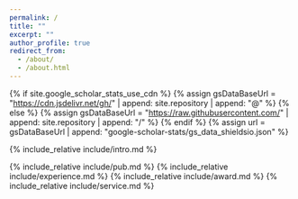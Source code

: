 ```yaml
---
permalink: /
title: ""
excerpt: ""
author_profile: true
redirect_from: 
  - /about/
  - /about.html
---
```


{% if site.google_scholar_stats_use_cdn %}
{% assign gsDataBaseUrl = "https://cdn.jsdelivr.net/gh/" | append: site.repository | append: "@" %}
{% else %}
{% assign gsDataBaseUrl = "https://raw.githubusercontent.com/" | append: site.repository | append: "/" %}
{% endif %}
{% assign url = gsDataBaseUrl | append: "google-scholar-stats/gs_data_shieldsio.json" %}

<span class='anchor' id='about-me'></span>
<!-- <br> -->

{% include_relative include/intro.md %}

<!-- # News
- *2022.02*: &nbsp;🎉🎉 Lorem ipsum dolor sit amet, consectetur adipiscing elit. Vivamus ornare aliquet ipsum, ac tempus justo dapibus sit amet. 
- *2022.02*: &nbsp;🎉🎉 Lorem ipsum dolor sit amet, consectetur adipiscing elit. Vivamus ornare aliquet ipsum, ac tempus justo dapibus sit amet.  -->


{% include_relative include/pub.md %}
{% include_relative include/experience.md %}
{% include_relative include/award.md %}
{% include_relative include/service.md %}

<div style="display:inline-block; margin: 0 auto;">
  <script type='text/javascript' id='clustrmaps' src='//cdn.clustrmaps.com/map_v2.js?cl=968f9b&w=253&t=n&d=LNDyveCbdQ7qI6V8UUwCmKVGKchQrNhLyKybxjZFctc&co=fcfcfc&cmn=51c451&cmo=f286ef&ct=0f0e0e'></script>
</div>






